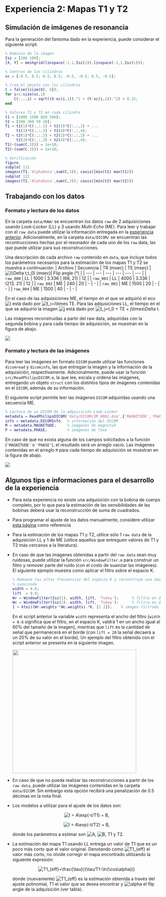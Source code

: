 # Experiencia 2: Mapas T1 y T2

## Simulación de imágenes de resonancia
Para la generación del fantoma dado en la experiencia, puede considerar el siguiente script:
```matlab
% Dominio de la imagen
Isz = [100 100];
[X, Y] = meshgrid(linspace(-1,1,Isz(2)),linspace(-1,1,Isz(1)));

% Centros de los cilindros
xc = [-0.5, 0.5; 0.5, 0.5; -0.5, -0.5; 0.5, -0.5];

% Crea el objeto con los cilindros
C = false([size(X), 4]);
for i=1:size(xc,1)
    C(:,:,i) = sqrt((X-xc(i,1)).^2 + (Y-xc(i,2)).^2) < 0.25;
end

% Valores T1 y T2 en cada cilindro
t1 = [1000 1500 850 500];
t2 = [200 300 50 20];
T1 = t1(1)*C(:,:,1) + t1(2)*C(:,:,2) + ...
     t1(3)*C(:,:,3) + t1(4)*C(:,:,4);
T2 = t2(1)*C(:,:,1) + t2(2)*C(:,:,2) + ...
     t2(3)*C(:,:,3) + t2(4)*C(:,:,4);
T1(~(sum(C,3))) = 1e+10;
T2(~(sum(C,3))) = 1e+10;

% Verificación
figure,
subplot 121
imagesc(T1,'AlphaData',sum(C,3)); caxis([min(t1) max(t1)])
subplot 122
imagesc(T2,'AlphaData',sum(C,3)); caxis([min(t2) max(t2)])
```


## Trabajando con los datos
### Formato y lectura de los datos
En la carpeta ```data/RAW/``` se encuentran los datos ```raw``` de 2 adquisiciones usando *Look-Locker* (LL) y 3 usando *Multi-Echo* (ME). Para leer y trabajar con el ```raw data``` puede utilizar la información entregada en la [experiencia anterior](https://github.com/hmella/IEE3773/blob/master/Experiencia%201:%20Reconstruccion/README.md). Adicionalmente, en la carpeta ```data/DICOM/``` se encuentran las recontrucciones hechas por el resonador de cada uno de los ```raw``` data, las que puede utilizar para sus reconstrucciones.

Una descripción de cada archivo ```raw``` contenido en ```data```, que incluye todos los parámetros necesarios para la estimación de los mapas T1 y T2 se muestra a continuación:
| Archivo | Secuencia | TR (msec) | TE (msec) | <img src="https://latex.codecogs.com/svg.latex?(\Delta&space;t,t_0)" title="(\Delta t,t_0)" /> (msec)| Flip angle (°) |
| --- | --- | --- | --- | --- | --- |
| ```raw_000``` | LL | 1000 | 3.336 | (66, 21) | 12 |
| ```raw_001``` | LL | 4000 | 3.336 | (213, 21) | 12 |
| ```raw_002``` | ME | 240 | 20 | - | - |
| ```raw_003``` | ME | 1500 | 20 | - | - |
| ```raw_004``` | ME | 1500 | 40 | - | - |

En el caso de las adquisiciones ME, el tiempo en el que se adquirió el eco <img src="https://latex.codecogs.com/svg.latex?i" title="i" /> está dado por <img src="https://latex.codecogs.com/svg.latex?t_i=i\times&space;TE" title="t_i=i\times TE" />. Para las adqusiciones LL, el tiempo en el que se adquirió la imagen <img src="https://latex.codecogs.com/svg.latex?j" title="j" /> está dado por <img src="https://latex.codecogs.com/svg.latex?t_j=t_0&space;&plus;&space;TE&space;&plus;&space;j\times\Delta&space;t" title="t_j=t_0 + TE + j\times\Delta t" />.

Las imágenes reconstruidas a partir del raw data, adquiridas con la segunda bobina y para cada tiempo de adquisición, se muestran en la figura de abajo.

![](https://github.com/hmella/IEE3773/blob/master/images/exp_2a.png?raw=true)

### Formato y lectura de las imágenes
Para leer las imágenes en formato ```DICOM``` puede utilizar las funciones ```dicomread``` y ```dicominfo```, las que entregan la imagen y la información de la adquisición, respectivamente. Adicionalmente, puede usar la función ```src/ReadPhilipsDICOM.m```, la que lee, escala y ordena las imágenes, entregando un objeto ```struct``` con los distintos tipos de imágenes contenidas en el ```DICOM```, además de su información.

El siguiente script permite leer las imágenes ```DICOM``` adquiridas usando una secuencia ME.
```matlab
% Lectura de un DICOM de la adquisición Look-Locker
metadata = ReadPhilipsDICOM('data/DICOM/IM_0002.dcm',{'MAGNITUDE','PHASE'});
info = metadata.DICOMInfo;  % información del DICOM
M = metadata.MAGNITUDE;     % imágenes de magnitud
P = metadata.PHASE;         % imágenes de fase
```
En caso de que no exista alguna de los campos solicitados a la función (```'MAGNITUDE'``` o ```'PHASE'```), el resultado será un arreglo vacío. Las imágenes contenidas en el arreglo ```M``` para cada tiempo de adquisición se muestran en la figura de abajo.

![](https://github.com/hmella/IEE3773/blob/master/images/exp_2b.png?raw=true)

## Algunos tips e informaciones para el desarrollo de la experiencia
* Para esta experiencia no existe una adquisición con la bobina de cuerpo completo, por lo que para la estimación de las sensibilidades de las bobinas deberá usar la reconstrucción de suma de cuadrados.
* Para programar el ajuste de los datos manualmente, considere utilizar [esta página](https://la.mathworks.com/matlabcentral/answers/281886-how-to-use-least-square-fit-in-matlab-to-find-coefficients-of-a-function) como referencia
* Para la estimación de los mapas T1 y T2, utilice sólo 1 ```raw data``` de la adquisición LL y 1 de ME (utilice aquellos que entreguen valores de T1 y T2 más cercanos a la literatura).
* En caso de que las imágenes obtenidas a partir del ```raw data``` sean muy ruidosas, puede utilizar la función ```src/WindowFilter.m``` para construir un filtro y remover parte del ruido (con el costo de suavizar las imágenes).
  El siguiente ejemplo muestra como aplicar el filtro sobre el espacio K. 
  ```matlab
  % Remueve las altas frecuencias del espacio K y reconstruye una imagen
  % suavizada
  width = 0.6;
  lift  = 0.0;
  Wr = WindowFilter(Isz(1), width, lift, 'Tukey');      % filtro en dimension de lectura
  Wc = WindowFilter(Isz(2), width, lift, 'Tukey');      % filtro en dimension de fase
  I = ktoi((Wr.weights'*Wc.weights).*K, [1 2]);    % imagen filtrada
  ``` 
  En el script anterior la variable ```width``` representa el ancho del filtro (```width = 0.6``` significa que el filtro, en el espacio K, valdrá 1 en un ancho igual al 60% del tamaño de la imagen), mientras que ```lift``` es la cantidad de señal que permanecerá en el borde (con ```lift = 20``` la señal decaerá a un 20% de su valor en el borde).  Un ejemplo del filtro obtenido con el script anterior se presenta en la siguiente imagen.

  <img src="https://github.com/hmella/IEE3773/blob/master/images/exp_2c.png?raw=true" width="400" height="400">

* En caso de que no pueda realizar las reconstrucciones a partir de los ```raw data```, puede utilizar las imágenes contenidas en la carpeta ```data/DICOM```. Sin embargo esta opción recibirá una penalización de 0.5 décimas en la nota final.
* Los modelos a utilizar para el ajuste de los datos son:
    <p style="text-align: center;">
    <img src="https://latex.codecogs.com/svg.latex?I&space;=&space;A\exp(-t/T1)&space;&plus;&space;B" title="I = A\exp(-t/T1) + B" />,
    </p>
    <p style="text-align: center;">
    <img src="https://latex.codecogs.com/svg.latex?I&space;=&space;A\exp(-t/T2)&space;&plus;&space;B" title="I = A\exp(-t/T2) + B" />,
    </p>
    donde los parámetros a estimar son <img src="https://latex.codecogs.com/svg.latex?A" title="A" />, <img src="https://latex.codecogs.com/svg.latex?B" title="B" />, T1 y T2.
* La estimación del mapa T1 usando LL entrega un valor de T1 que es un poco más corto que el valor original. Denotando como <img src="https://latex.codecogs.com/gif.latex?T1_{eff}" title="T1_{eff}" /> el valor más corto, no olvide corregir el mapa encontrado utilizando la siguiente expresión:
    <p style="text-align: center;">
    <img src="https://latex.codecogs.com/svg.latex?T1_{eff}=\frac{\tau}{(\tau/T1-\ln(\cos\alpha))}" title="T1_{eff}=\frac{\tau}{(\tau/T1-\ln(\cos\alpha))}" />
    </p>
  donde (nuevamente) <img src="https://latex.codecogs.com/gif.latex?T1_{eff}" title="T1_{eff}" /> es la estimación obtenida a través del ajuste polinomial, T1 el valor que se desea encontrar y <img src="https://latex.codecogs.com/gif.latex?\alpha" title="\alpha" /> el flip angle de la adquisición (ver tabla).
